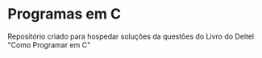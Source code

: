 # Programas em C
 Repositório criado para hospedar soluções da questões do Livro do Deitel "Como Programar em C"

